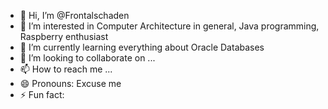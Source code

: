 - 👋 Hi, I’m @Frontalschaden
- 👀 I’m interested in Computer Architecture in general, Java programming, Raspberry enthusiast
- 🌱 I’m currently learning everything about Oracle Databases
- 💞️ I’m looking to collaborate on ...
- 📫 How to reach me ...
- 😄 Pronouns: Excuse me
- ⚡ Fun fact: 

<!---
Frontalschaden/Frontalschaden is a ✨ special ✨ repository because its `README.md` (this file) appears on your GitHub profile.
You can click the Preview link to take a look at your changes.
--->
